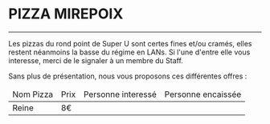 # PIZZA MIREPOIX

----

Les pizzas du rond point de Super U sont certes fines et/ou cramés, elles restent néanmoins la basse du régime en LANs. Si l'une d'entre elle vous interesse, merci de le signaler à un membre du Staff.

Sans plus de présentation, nous vous proposons ces différentes offres :

<table>
<thead>
<tr>
<td>Nom Pizza</td>
<td>Prix</td>
<td>Personne interessé</td>
<td>Personne encaissée</td>
</tr>
</thead>
<tbody>
<tr>
<td>Reine</td>
<td>8€</td>
<td></td>
<td></td>
</tr>
</tbody>
</table>